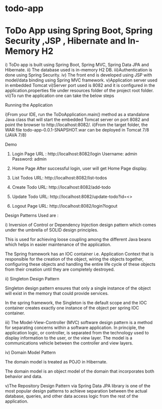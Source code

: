 # todo-app


# ToDo App using Spring Boot, Spring Security ,JSP , Hibernate and In-Memory H2

i) ToDo app is built using Spring Boot, Spring MVC, Spring Data JPA and Hibernate.
ii) The database used is in-memory H2 DB.
iii)Authentication is done using Spring Security.
iv) The front end is developed using JSP with model/data binding using Spring MVC framework.
v)Application server used in embedded Tomcat
vi)Server port used is 8082 and it is configured in the application.properties file under resources folder of the project root folder.
vii)To run the application one can take the below steps

Running the Application

i)From your IDE, run the ToDoApplication.main() method as a standalone Java class that will start the embedded Tomcat server on port 8082 and point the browser to http://localhost:8082/.
ii)From the target folder, the WAR file todo-app-0.0.1-SNAPSHOT.war can be deployed in Tomcat 7/8 (JAVA 7/8)

Demo

1. Login Page
URL : http://localhost:8082/login
Username: admin
Password: admin

2. Home Page
After successful login, user will get Home Page display.

3. List Todos
URL: http://localhost:8082/list-todos

4. Create Todo
URL: http://localhost:8082/add-todo

5. Update Todo
URL: http://localhost:8082/update-todo?id=<>

6. Logout Page
URL: http://localhost:8082/login?logout

Design Patterns Used are : 

i) Inversion of Control or Dependency Injection design pattern which comes under the umbrella of SOLID design principles.

This is used for achieving loose coupling among the different Java beans which helps in easier maintenance of the application.

The Spring framework has an IOC container i.e. Application Context that is responsible for the creation of the object, wiring the objects together, configuring these objects and handling the entire life cycle of these objects from their creation until they are completely destroyed. 

ii) Singleton Design Pattern

Singleton design pattern ensures that only a single instance of the object will exist in the memory that could provide services.

In the spring framework, the Singleton is the default scope and the IOC container creates exactly one instance of the object per spring IOC container.

iii) The Model-View-Controller (MVC) software design pattern is a method for separating concerns within a software application. In principle, the application logic, or controller, is separated from the technology used to display information to the user, or the view layer. The model is a communications vehicle between the controller and view layers.

iv) Domain Model Pattern

The domain model is treated as POJO in Hibernate.

The domain model is an object model of the domain that incorporates both behavior and data.

v)The Repository Design Pattern via Spring Data JPA library is one of the most popular design patterns to achieve  separation between the actual database, queries, and other data access logic from the rest of the application.
